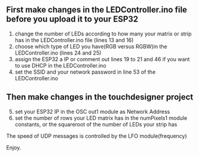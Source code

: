 ## First make changes in the LEDController.ino file before you upload it to your ESP32

1. change the number of LEDs according to how many your matrix or strip has in the LEDController.ino file (lines 13 and 16)
2. choose which type of LED you have(RGB versus RGBW)in the LEDController.ino (lines 24 and 25)
3. assign the ESP32 a IP or comment out lines 19 to 21 and 46 if you want to use DHCP in the LEDController.ino
4. set the SSID and your network password in line 53 of the LEDController.ino

## Then make changes in the touchdesigner project

5. set your ESP32 IP in the OSC out1 module as Network Address
6. set the number of rows your LED matrix has in the numPixels1 module constants, or the squareroot of the number of LEDs your strip has

The speed of UDP messages is controlled by the LFO module(frequency) 

Enjoy.
